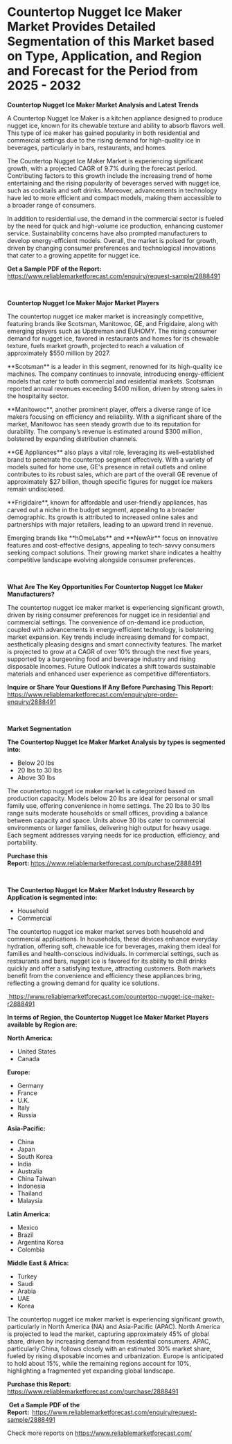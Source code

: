 <p><h1>Countertop Nugget Ice Maker Market Provides Detailed Segmentation of this Market based on Type, Application, and Region and Forecast for the Period from 2025 - 2032</h1></p><p><strong>Countertop Nugget Ice Maker Market Analysis and Latest Trends</strong></p>
<p><p>A Countertop Nugget Ice Maker is a kitchen appliance designed to produce nugget ice, known for its chewable texture and ability to absorb flavors well. This type of ice maker has gained popularity in both residential and commercial settings due to the rising demand for high-quality ice in beverages, particularly in bars, restaurants, and homes.</p><p>The Countertop Nugget Ice Maker Market is experiencing significant growth, with a projected CAGR of 9.7% during the forecast period. Contributing factors to this growth include the increasing trend of home entertaining and the rising popularity of beverages served with nugget ice, such as cocktails and soft drinks. Moreover, advancements in technology have led to more efficient and compact models, making them accessible to a broader range of consumers.</p><p>In addition to residential use, the demand in the commercial sector is fueled by the need for quick and high-volume ice production, enhancing customer service. Sustainability concerns have also prompted manufacturers to develop energy-efficient models. Overall, the market is poised for growth, driven by changing consumer preferences and technological innovations that cater to a growing appetite for nugget ice.</p></p>
<p><strong>Get a Sample PDF of the Report:&nbsp;</strong> <a href="https://www.reliablemarketforecast.com/enquiry/request-sample/2888491?utm_campaign=3491&utm_medium=2&utm_source=Github&utm_content=ia&utm_term=14032025&utm_id=countertop-nugget-ice-maker">https://www.reliablemarketforecast.com/enquiry/request-sample/2888491</a></p>
<p>&nbsp;</p>
<p><strong>Countertop Nugget Ice Maker Major Market Players</strong></p>
<p><p>The countertop nugget ice maker market is increasingly competitive, featuring brands like Scotsman, Manitowoc, GE, and Frigidaire, along with emerging players such as Upstreman and EUHOMY. The rising consumer demand for nugget ice, favored in restaurants and homes for its chewable texture, fuels market growth, projected to reach a valuation of approximately $550 million by 2027.</p><p>**Scotsman** is a leader in this segment, renowned for its high-quality ice machines. The company continues to innovate, introducing energy-efficient models that cater to both commercial and residential markets. Scotsman reported annual revenues exceeding $400 million, driven by strong sales in the hospitality sector.</p><p>**Manitowoc**, another prominent player, offers a diverse range of ice makers focusing on efficiency and reliability. With a significant share of the market, Manitowoc has seen steady growth due to its reputation for durability. The company’s revenue is estimated around $300 million, bolstered by expanding distribution channels.</p><p>**GE Appliances** also plays a vital role, leveraging its well-established brand to penetrate the countertop segment effectively. With a variety of models suited for home use, GE's presence in retail outlets and online contributes to its robust sales, which are part of the overall GE revenue of approximately $27 billion, though specific figures for nugget ice makers remain undisclosed.</p><p>**Frigidaire**, known for affordable and user-friendly appliances, has carved out a niche in the budget segment, appealing to a broader demographic. Its growth is attributed to increased online sales and partnerships with major retailers, leading to an upward trend in revenue.</p><p>Emerging brands like **hOmeLabs** and **NewAir** focus on innovative features and cost-effective designs, appealing to tech-savvy consumers seeking compact solutions. Their growing market share indicates a healthy competitive landscape evolving alongside consumer preferences.</p></p>
<p>&nbsp;</p>
<p><strong>What Are The Key Opportunities For Countertop Nugget Ice Maker Manufacturers?</strong></p>
<p><p>The countertop nugget ice maker market is experiencing significant growth, driven by rising consumer preferences for nugget ice in residential and commercial settings. The convenience of on-demand ice production, coupled with advancements in energy-efficient technology, is bolstering market expansion. Key trends include increasing demand for compact, aesthetically pleasing designs and smart connectivity features. The market is projected to grow at a CAGR of over 10% through the next five years, supported by a burgeoning food and beverage industry and rising disposable incomes. Future Outlook indicates a shift towards sustainable materials and enhanced user experience as competitive differentiators.</p></p>
<p><strong>Inquire or Share Your Questions If Any Before Purchasing This Report:</strong> <a href="https://www.reliablemarketforecast.com/enquiry/pre-order-enquiry/2888491?utm_campaign=3491&utm_medium=2&utm_source=Github&utm_content=ia&utm_term=14032025&utm_id=countertop-nugget-ice-maker">https://www.reliablemarketforecast.com/enquiry/pre-order-enquiry/2888491</a></p>
<p>&nbsp;</p>
<p><strong>Market Segmentation</strong></p>
<p><strong>The Countertop Nugget Ice Maker Market Analysis by types is segmented into:</strong></p>
<p><ul><li>Below 20 lbs</li><li>20 lbs to 30 lbs</li><li>Above 30 lbs</li></ul></p>
<p><p>The countertop nugget ice maker market is categorized based on production capacity. Models below 20 lbs are ideal for personal or small family use, offering convenience in home settings. The 20 lbs to 30 lbs range suits moderate households or small offices, providing a balance between capacity and space. Units above 30 lbs cater to commercial environments or larger families, delivering high output for heavy usage. Each segment addresses varying needs for ice production, efficiency, and portability.</p></p>
<p><strong>Purchase this Report:&nbsp;</strong><a href="https://www.reliablemarketforecast.com/purchase/2888491?utm_campaign=3491&utm_medium=2&utm_source=Github&utm_content=ia&utm_term=14032025&utm_id=countertop-nugget-ice-maker">https://www.reliablemarketforecast.com/purchase/2888491</a></p>
<p>&nbsp;</p>
<p><strong>The Countertop Nugget Ice Maker Market Industry Research by Application is segmented into:</strong></p>
<p><ul><li>Household</li><li>Commercial</li></ul></p>
<p><p>The countertop nugget ice maker market serves both household and commercial applications. In households, these devices enhance everyday hydration, offering soft, chewable ice for beverages, making them ideal for families and health-conscious individuals. In commercial settings, such as restaurants and bars, nugget ice is favored for its ability to chill drinks quickly and offer a satisfying texture, attracting customers. Both markets benefit from the convenience and efficiency these appliances bring, reflecting a growing demand for quality ice solutions.</p></p>
<p><a href="https://www.reliablemarketforecast.com/countertop-nugget-ice-maker-r2888491?utm_campaign=3491&utm_medium=2&utm_source=Github&utm_content=ia&utm_term=14032025&utm_id=countertop-nugget-ice-maker">&nbsp;https://www.reliablemarketforecast.com/countertop-nugget-ice-maker-r2888491</a></p>
<p><strong>In terms of Region, the Countertop Nugget Ice Maker Market Players available by Region are:</strong></p>
<p>
    <p> <strong> North America: </strong>
        <ul>
            <li>United States</li>
            <li>Canada</li>
        </ul>
        </p> 
    <p> <strong> Europe: </strong>
        <ul>
            <li>Germany</li>
            <li>France</li>
            <li>U.K.</li>
            <li>Italy</li>
            <li>Russia</li>
        </ul>
        </p> 
    <p> <strong> Asia-Pacific: </strong>
        <ul>
            <li>China</li>
            <li>Japan</li>
            <li>South Korea</li>
            <li>India</li>
            <li>Australia</li>
            <li>China Taiwan</li>
            <li>Indonesia</li>
            <li>Thailand</li>
            <li>Malaysia</li>
        </ul>
        </p> 
    <p> <strong> Latin America: </strong>
        <ul>
            <li>Mexico</li>
            <li>Brazil</li>
            <li>Argentina Korea</li>
            <li>Colombia</li>
        </ul>
        </p> 
    <p> <strong> Middle East & Africa: </strong>
        <ul>
            <li>Turkey</li>
            <li>Saudi</li>
            <li>Arabia</li>
            <li>UAE</li>
            <li>Korea</li>
        </ul>
    </p>
    </p>
<p><p>The countertop nugget ice maker market is experiencing significant growth, particularly in North America (NA) and Asia-Pacific (APAC). North America is projected to lead the market, capturing approximately 45% of global share, driven by increasing demand from residential consumers. APAC, particularly China, follows closely with an estimated 30% market share, fueled by rising disposable incomes and urbanization. Europe is anticipated to hold about 15%, while the remaining regions account for 10%, highlighting a fragmented yet expanding global landscape.</p></p>
<p><strong>Purchase this Report: </strong><a href="https://www.reliablemarketforecast.com/purchase/2888491?utm_campaign=3491&utm_medium=2&utm_source=Github&utm_content=ia&utm_term=14032025&utm_id=countertop-nugget-ice-maker">https://www.reliablemarketforecast.com/purchase/2888491</a></p>
<p>&nbsp;<strong>Get a Sample PDF of the Report:&nbsp;&nbsp;</strong><a href="https://www.reliablemarketforecast.com/enquiry/request-sample/2888491?utm_campaign=3491&utm_medium=2&utm_source=Github&utm_content=ia&utm_term=14032025&utm_id=countertop-nugget-ice-maker">https://www.reliablemarketforecast.com/enquiry/request-sample/2888491</a></p>
<p><strong></strong></p>
<p>Check more reports on <a href="https://www.reliablemarketforecast.com/?utm_campaign=3491&utm_medium=2&utm_source=Github&utm_content=ia&utm_term=14032025&utm_id=countertop-nugget-ice-maker">https://www.reliablemarketforecast.com/</a></p>